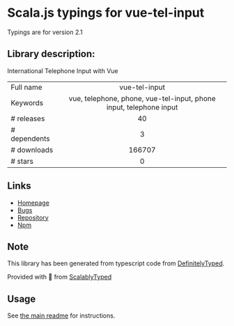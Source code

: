 
# Scala.js typings for vue-tel-input

Typings are for version 2.1

## Library description:
International Telephone Input with Vue

|                    |                 |
| ------------------ | :-------------: |
| Full name          | vue-tel-input |
| Keywords           | vue, telephone, phone, vue-tel-input, phone input, telephone input |
| # releases         | 40 |
| # dependents       | 3 |
| # downloads        | 166707 |
| # stars            | 0 |

## Links
- [Homepage](https://educationlink.github.io/vue-tel-input/)
- [Bugs](https://github.com/EducationLink/vue-tel-input/issues)
- [Repository](https://github.com/EducationLink/vue-tel-input)
- [Npm](https://www.npmjs.com/package/vue-tel-input)
    


## Note
This library has been generated from typescript code from [DefinitelyTyped](https://definitelytyped.org).

Provided with :purple_heart: from [ScalablyTyped](https://github.com/oyvindberg/ScalablyTyped)

## Usage
See [the main readme](../../readme.md) for instructions.



